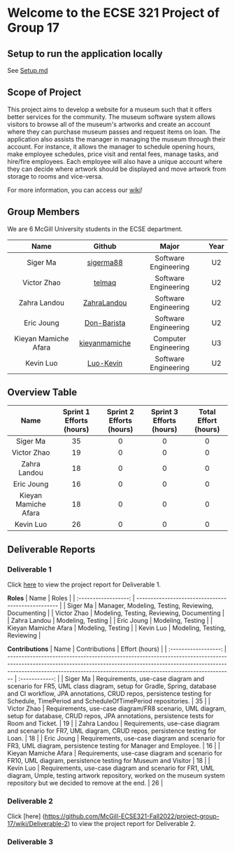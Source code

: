# Welcome to the ECSE 321 Project of Group 17

## Setup to run the application locally
See [Setup.md](Setup.md)

## Scope of Project
This project aims to develop a website for a museum such that it offers better services for the community. The museum software system allows visitors to browse all of the museum's artworks and create an account where they can purchase museum passes and request items on loan. The application also assists the manager in managing the museum through their account. For instance, it allows the manager to schedule opening hours, make employee schedules, price visit and rental fees, manage tasks, and hire/fire employees. Each employee will also have a unique account where they can decide where artwork should be displayed and move artwork from storage to rooms and vice-versa. 

For more information, you can access our [wiki](https://github.com/McGill-ECSE321-Fall2022/project-group-17/wiki)!

## Group Members

We are 6 McGill University students in the ECSE department.

|         Name         |                      Github                       |        Major         | Year |
| :------------------: | :-----------------------------------------------: | :------------------: | :--: |
|       Siger Ma       |     [sigerma88](https://github.com/sigerma88)     | Software Engineering |  U2  |
|     Victor Zhao      |        [telmaq](https://github.com/telmaq)        | Software Engineering |  U2  |
|     Zahra Landou     |   [ZahraLandou](https://github.com/ZahraLandou)   | Software Engineering |  U2  |
|      Eric Joung      |   [Don-Barista](https://github.com/Don-Barista)   | Software Engineering |  U2  |
| Kieyan Mamiche Afara | [kieyanmamiche](https://github.com/kieyanmamiche) | Computer Engineering |  U3  |
|      Kevin Luo       |     [Luo-Kevin](https://github.com/Luo-Kevin)     | Software Engineering |  U2  |

## Overview Table

|         Name         | Sprint 1 Efforts (hours) | Sprint 2 Efforts (hours) | Sprint 3 Efforts (hours) | Total Effort (hours) |
| :------------------: | :----------------------: | :----------------------: | :---------------------: | :------------------: |
|       Siger Ma       |           35             |            0             |            0            |          0           |
|     Victor Zhao      |           19             |            0             |            0            |          0           |
|     Zahra Landou     |           18             |            0             |            0            |          0           |
|      Eric Joung      |           16             |            0             |            0            |          0           |
| Kieyan Mamiche Afara |           18             |            0             |            0            |          0           |
|      Kevin Luo       |           26             |            0             |            0            |          0           |

## Deliverable Reports

### Deliverable 1

Click [here](https://github.com/McGill-ECSE321-Fall2022/project-group-17/wiki/Deliverable-1) to view the project report for Deliverable 1.

**Roles**
|         Name         | Roles                                              |
| :------------------: | -------------------------------------------------- |
|       Siger Ma       | Manager, Modeling, Testing, Reviewing, Documenting |
|     Victor Zhao      | Modeling, Testing, Reviewing, Documenting          |
|     Zahra Landou     | Modeling, Testing                                  |
|      Eric Joung      | Modeling, Testing                                  |
| Kieyan Mamiche Afara | Modeling, Testing                                  |
|      Kevin Luo       | Modeling, Testing, Reviewing                       |

**Contributions**
|         Name         | Contributions                                                                                                                                                                                                                                | Effort (hours) |
| :------------------: | -------------------------------------------------------------------------------------------------------------------------------------------------------------------------------------------------------------------------------------------- | :------------: |
|       Siger Ma       | Requirements, use-case diagram and scenario for FR5, UML class diagram, setup for Gradle, Spring, database and CI workflow, JPA annotations, CRUD repos, persistence testing for Schedule, TimePeriod and ScheduleOfTimePeriod repositories. |       35       |
|     Victor Zhao      | Requirements, use-case diagram/FR8 scenario, UML diagram, setup for database, CRUD repos, JPA annotations, persistence tests for Room and Ticket.                                                                                            |       19       |
|     Zahra Landou     | Requirements, use-case diagram and scenario for FR7, UML diagram, CRUD repos, persistence testing for Loan.                                                                                                                                  |       18       |
|      Eric Joung      | Requirements, use-case diagram and scenario for FR3, UML diagram, persistence testing for Manager and Employee.                                                                                                                              |       16       |
| Kieyan Mamiche Afara | Requirements, use-case diagram and scenario for FR10, UML diagram, persistence testing for Museum and Visitor                                                                                                                                |       18       |
|      Kevin Luo       | Requirements, use-case diagram and scenario for FR1, UML diagram, Umple, testing artwork repository, worked on the museum system repository but we decided to remove at the end.                                                             |       26       |

### Deliverable 2

Click [here] (https://github.com/McGill-ECSE321-Fall2022/project-group-17/wiki/Deliverable-2) to view the project report for Deliverable 2.

### Deliverable 3

